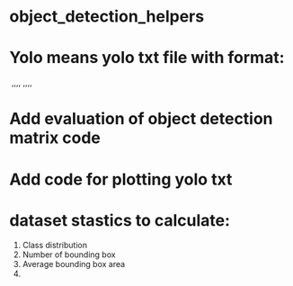 # object_detection_helpers

# Yolo means yolo txt file with format:
<image path> <x1>,<y1>,<x2>,<y2>,<class> <x1>,<y1>,<x2>,<y2>,<class>

# Add evaluation of object detection matrix code

# Add code for plotting yolo txt

# dataset stastics to calculate:
1. Class distribution
2. Number of bounding box
3. Average bounding box area
4. 